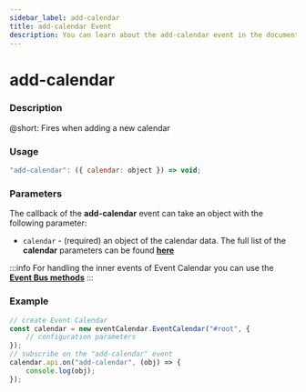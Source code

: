 ```yaml
---
sidebar_label: add-calendar
title: add-calendar Event
description: You can learn about the add-calendar event in the documentation of the DHTMLX JavaScript Event Calendar library. Browse developer guides and API reference, try out code examples and live demos, and download a free 30-day evaluation version of DHTMLX Event Calendar.
---
```


# add-calendar

### Description

@short: Fires when adding a new calendar

### Usage

~~~jsx {}
"add-calendar": ({ calendar: object }) => void;
~~~

### Parameters

The callback of the **add-calendar** event can take an object with the following parameter:

- `calendar` - (required) an object of the calendar data. The full list of the **calendar** parameters can be found [**here**](api/config/js_eventcalendar_calendars_config.md)

:::info
For handling the inner events of Event Calendar you can use the [**Event Bus methods**](api/overview/eventbus_overview.md)
:::

### Example

~~~jsx {6-8}
// create Event Calendar
const calendar = new eventCalendar.EventCalendar("#root", {
	// configuration parameters
});
// subscribe on the "add-calendar" event
calendar.api.on("add-calendar", (obj) => {
	console.log(obj);
});
~~~
